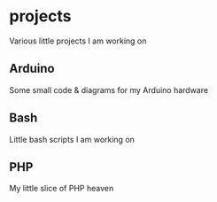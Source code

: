 # projects
Various little projects I am working on

## Arduino
Some small code & diagrams for my Arduino hardware

## Bash
Little bash scripts I am working on

## PHP
My little slice of PHP heaven
